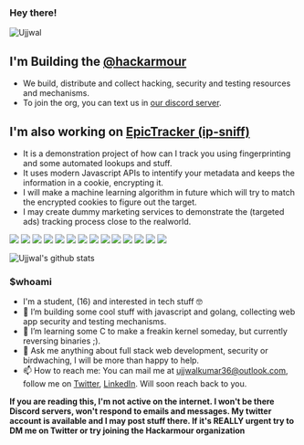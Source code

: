 ### Hey there!
<p align="left"> <img src="https://komarev.com/ghpvc/?username=ujjwal-kr&label=Views&color=blue&style=plastic" alt="Ujjwal" /> </p>

## I'm Building the [@hackarmour](https://github.com/hackarmour)
- We build, distribute and collect hacking, security and testing resources and mechanisms.
- To join the org, you can text us in [our discord server](https://discord.gg/z7Rvj3b5C5).

## I'm also working on [EpicTracker (ip-sniff) ](https://github.com/ujjwal-kr/ip-sniff)
- It is a demonstration project of how can I track you using fingerprinting and some automated lookups and stuff.
- It uses modern Javascript APIs to intentify your metadata and keeps the information in a cookie, encrypting it.
- I will make a machine learning algorithm in future which will try to match the encrypted cookies to figure out the target.
- I may create dummy marketing services to demonstrate the (targeted ads) tracking process close to the realworld.

<img src="https://img.shields.io/badge/HTML5-E34F26?style=for-the-badge&logo=html5&logoColor=white"></img>
<img src="https://img.shields.io/badge/CSS3-1572B6?style=for-the-badge&logo=css3&logoColor=white"></img>
<img src="https://img.shields.io/badge/JavaScript-F7DF1E?style=for-the-badge&logo=javascript&logoColor=black"></img>
<img src="https://img.shields.io/badge/Node.js-43853D?style=for-the-badge&logo=node.js&logoColor=white"></img>
<img src="https://img.shields.io/badge/TypeScript-007ACC?style=for-the-badge&logo=typescript&logoColor=white"></img>
<img src="https://img.shields.io/badge/Go-00ADD8?style=for-the-badge&logo=go&logoColor=white"></img>
<img src="https://img.shields.io/badge/Sass-CC6699?style=for-the-badge&logo=sass&logoColor=white"></img>
<img src="https://img.shields.io/badge/C-00599C?style=for-the-badge&logo=c&logoColor=white"></img>
<img src="https://img.shields.io/badge/React-20232A?style=for-the-badge&logo=react&logoColor=61DAFB"></img>
<img src="https://img.shields.io/badge/Angular-DD0031?style=for-the-badge&logo=angular&logoColor=white"></img>
<img src="https://img.shields.io/badge/styled--components-DB7093?style=for-the-badge&logo=styled-components&logoColor=white"></img>
<img src="https://img.shields.io/badge/PostgreSQL-316192?style=for-the-badge&logo=postgresql&logoColor=white"></img>
<img src="https://img.shields.io/badge/MongoDB-4EA94B?style=for-the-badge&logo=mongodb&logoColor=white"></img>
<img src="https://img.shields.io/badge/Heroku-430098?style=for-the-badge&logo=heroku&logoColor=white"></img>

![Ujjwal's github stats](https://github-readme-stats.vercel.app/api?username=ujjwal-kr&show_icons=true&theme=radical)


### $whoami

- I'm a student, (16) and interested in tech stuff 🤓
- 🔭 I’m building some cool stuff with javascript and golang, collecting web app security and testing mechanisms.
- 🌱 I’m learning some C to make a freakin kernel someday, but currently reversing binaries ;).
- 💬 Ask me anything about full stack web development, security or birdwaching, I will be more than happy to help. 
- 📫 How to reach me: You can mail me at ujjwalkumar36@outlook.com, follow me on [Twitter](https://twitter.com/epicujjwal), [LinkedIn](https://www.linkedin.com/in/ujjwal-kumar-057b511b1). Will soon reach back to you.

**If you are reading this, I'm not active on the internet. I won't be there Discord servers, won't respond to emails and messages. My twitter account is available and I may post stuff there. If it's REALLY urgent try to DM me on Twitter or try joining the Hackarmour organization** 
